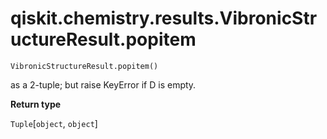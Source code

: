 # qiskit.chemistry.results.VibronicStructureResult.popitem

`VibronicStructureResult.popitem()`

as a 2-tuple; but raise KeyError if D is empty.

**Return type**

`Tuple`\[`object`, `object`]
